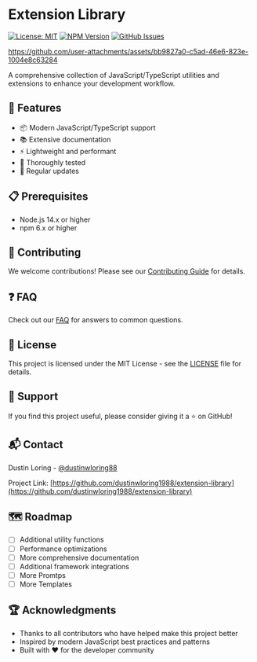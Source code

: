 # Extension Library

[![License: MIT](https://img.shields.io/badge/License-MIT-yellow.svg)](https://opensource.org/licenses/MIT)
[![NPM Version](https://img.shields.io/npm/v/extension-library.svg)](https://www.npmjs.com/package/extension-library)
[![GitHub Issues](https://img.shields.io/github/issues/dustinwloring1988/extension-library.svg)](https://github.com/dustinwloring1988/extension-library/issues)

https://github.com/user-attachments/assets/bb9827a0-c5ad-46e6-823e-1004e8c63284

A comprehensive collection of JavaScript/TypeScript utilities and extensions to enhance your development workflow.

## 🚀 Features

- 📦 Modern JavaScript/TypeScript support
- 📚 Extensive documentation
- ⚡ Lightweight and performant
- 🧪 Thoroughly tested
- 🔄 Regular updates

## 📋 Prerequisites

- Node.js 14.x or higher
- npm 6.x or higher

## 🤝 Contributing

We welcome contributions! Please see our [Contributing Guide](CONTRIBUTING.md) for details.

## ❓ FAQ

Check out our [FAQ](FAQ.md) for answers to common questions.

## 📄 License

This project is licensed under the MIT License - see the [LICENSE](LICENSE) file for details.

## 🙏 Support

If you find this project useful, please consider giving it a ⭐️ on GitHub!

## 📬 Contact

Dustin Loring - [@dustinwloring88](https://twitter.com/dustinwloring88)

Project Link: [https://github.com/dustinwloring1988/extension-library](https://github.com/dustinwloring1988/extension-library)

## 🗺️ Roadmap

- [ ] Additional utility functions
- [ ] Performance optimizations
- [ ] More comprehensive documentation
- [ ] Additional framework integrations
- [ ] More Promtps
- [ ] More Templates

## 🏆 Acknowledgments

* Thanks to all contributors who have helped make this project better
* Inspired by modern JavaScript best practices and patterns
* Built with ❤️ for the developer community 
